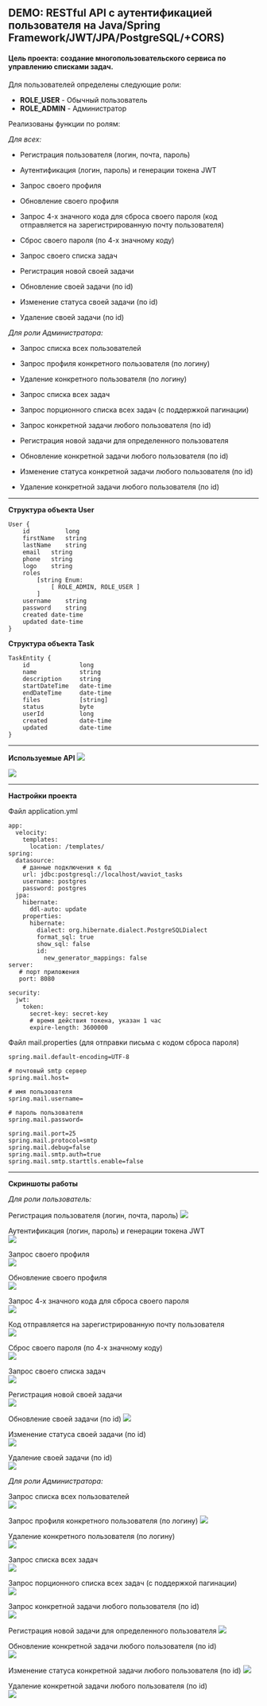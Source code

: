 ## DEMO: RESTful API с аутентификацией пользователя на Java/Spring Framework/JWT/JPA/PostgreSQL/+CORS) ##

#### Цель проекта: создание многопользовательского сервиса по управлению списками задач.

Для пользователей определены следующие роли:
* **ROLE_USER** - Обычный пользователь
* **ROLE_ADMIN** - Администратор

Реализованы функции по ролям:

*Для всех:*
* Регистрация пользователя (логин, почта, пароль)
* Аутентификация (логин, пароль) и генерации токена JWT
* Запрос своего профиля
* Обновление своего профиля
* Запрос 4-х значного кода для сброса своего пароля (код отправляется на зарегистрированную почту пользователя)
* Сброс своего пароля (по 4-х значному коду)


* Запрос своего списка задач
* Регистрация новой своей задачи
* Обновление своей задачи (по id)
* Изменение статуса своей задачи (по id)
* Удаление своей задачи (по id)

*Для роли Администратора:*
* Запрос списка всех пользователей
* Запрос профиля конкретного пользователя (по логину)
* Удаление конкретного пользователя (по логину)


* Запрос списка всех задач
* Запрос порционного списка всех задач (с поддержкой пагинации)
* Запрос конкретной задачи любого пользователя (по id)
* Регистрация новой задачи для определенного пользователя
* Обновление конкретной задачи любого пользователя (по id)
* Изменение статуса конкретной задачи любого пользователя (по id)
* Удаление конкретной задачи любого пользователя (по id)
-----------------------------------

**Структура объекта User**
```
User {  
    id	        long    
    firstName	string  
    lastName	string  
    email	string  
    phone	string  
    logo	string  
    roles	
        [string Enum:   
            [ ROLE_ADMIN, ROLE_USER ]   
        ]   
    username	string  
    password	string  
    created	date-time   
    updated	date-time   
}
```
**Структура объекта Task**
```
TaskEntity {
    id	            long
    name            string
    description     string
    startDateTime   date-time
    endDateTime     date-time
    files           [string]
    status          byte
    userId          long
    created         date-time
    updated         date-time
}
```
-----------------------------------

**Используемые API**
<img src = "screenshots/users-api.png">

<img src = "screenshots/tasks-api.png"> 

-----------------------------------

**Настройки проекта**

Файл application.yml
```
app:
  velocity:
    templates:
      location: /templates/
spring:
  datasource: 
    # данные подключения к бд
    url: jdbc:postgresql://localhost/waviot_tasks
    username: postgres
    password: postgres
  jpa:
    hibernate:
      ddl-auto: update
    properties:
      hibernate:
        dialect: org.hibernate.dialect.PostgreSQLDialect
        format_sql: true
        show_sql: false
        id:
          new_generator_mappings: false
server:
   # порт приложения
   port: 8080

security:
  jwt:
    token:
      secret-key: secret-key
      # время действия токена, указан 1 час
      expire-length: 3600000
```

Файл mail.properties (для отправки письма с кодом сброса пароля)
```
spring.mail.default-encoding=UTF-8

# почтовый smtp сервер
spring.mail.host=

# имя пользователя
spring.mail.username=

# пароль пользователя
spring.mail.password=

spring.mail.port=25
spring.mail.protocol=smtp
spring.mail.debug=false
spring.mail.smtp.auth=true
spring.mail.smtp.starttls.enable=false
```

-----------------------------------

**Скриншоты работы**

*Для роли пользователь:*

Регистрация пользователя (логин, почта, пароль) 
<img src = "screenshots/registration.png"> 

Аутентификация (логин, пароль) и генерации токена JWT   
<img src = "screenshots/login.png"> 

Запрос своего профиля   
<img src = "screenshots/user-profile.png"> 

Обновление своего профиля   
<img src = "screenshots/update-user-profile.png"> 

Запрос 4-х значного кода для сброса своего пароля   
<img src = "screenshots/psw-reset-req.png"> 

Код отправляется на зарегистрированную почту пользователя   
<img src = "screenshots/mail-reset-code.png"> 

Сброс своего пароля (по 4-х значному коду)  
<img src = "screenshots/psw-reset.png"> 

Запрос своего списка задач  
<img src = "screenshots/user-my-tasks.png"> 

Регистрация новой своей задачи  
<img src = "screenshots/user-add-task.png"> 

Обновление своей задачи (по id) 
<img src = "screenshots/user-update-task.png"> 

Изменение статуса своей задачи (по id)  
<img src = "screenshots/user-change-task-status.png"> 

Удаление своей задачи (по id)   
<img src = "screenshots/user-delete-task.png"> 


*Для роли Администратора:*

Запрос списка всех пользователей    
<img src = "screenshots/admin-all-users.png"> 

Запрос профиля конкретного пользователя (по логину) 
<img src = "screenshots/admin-user-profile.png"> 

Удаление конкретного пользователя (по логину)    
<img src = "screenshots/admin-user-delete.png"> 

Запрос списка всех задач    
<img src = "screenshots/admin-tasks-all.png"> 

Запрос порционного списка всех задач (с поддержкой пагинации)   
<img src = "screenshots/admin-tasks-all-pagination.png"> 

Запрос конкретной задачи любого пользователя (по id)    
<img src = "screenshots/admin-task-byId.png"> 

Регистрация новой задачи для определенного пользователя 
<img src = "screenshots/admin-add-task-forAnotherUser.png"> 

Обновление конкретной задачи любого пользователя (по id)    
<img src = "screenshots/admin-update-task-byId.png"> 

Изменение статуса конкретной задачи любого пользователя (по id) 
<img src = "screenshots/admin-change-task-status-byId.png"> 

Удаление конкретной задачи любого пользователя (по id)  
<img src = "screenshots/admin-delete-task-byId.png"> 